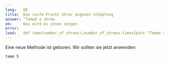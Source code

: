 ```yaml
---
lang:   DE
title:  Die reife Frucht Ihrer eigenen Schöpfung
answer: ^Tamed a shrew
ok:     Das wird es ihnen zeigen
error:  
load:   def tame(number_of_shrews);number_of_shrews.times{puts "Tamed a shrew"};end;
---
```


Eine neue Methode ist geboren. Wir sollten sie jetzt anwenden: 

    tame 5
